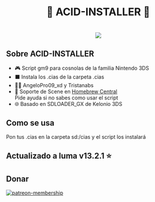 <div align="center">
<h1 align="center"> 🍋 ACID-INSTALLER 💫 </h1>
</div>
<h1 align="center"> <img src="https://i.imgur.com/3hWkog0.png">


## Sobre ACID-INSTALLER

- 🎮 Script gm9 para cosnolas de la familia Nintendo 3DS
- ⬛ Instala los .cias de la carpeta .cias
- 🧑‍💼 AngeloPro09_xd y Tristanabs
- 💬 Soporte de Scene en [Homebrew Central](https://discord.gg/QuMxeWGAMF)
<br> Pide ayuda si no sabes como usar el script
- 🌐 Basado en SDLOADER_GX de Kelonio 3DS
## Como se usa
Pon tus .cias en la carpeta sd:/cias y el script los instalará

## Actualizado a luma v13.2.1 ⭐

## Donar
[![patreon-membership](https://media.discordapp.net/attachments/1176923610565312643/1294771820058120313/Breaking_News.png?ex=670c39b9&is=670ae839&hm=5a3fefdcf24bcfdfb17e7d42426261a2218e54a8950bc22bca6d273a914225cb&=&format=webp&quality=lossless)](https://www.patreon.com/hbcentral) 

